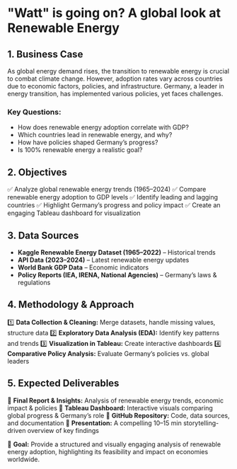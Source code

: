 # **"Watt" is going on? A global look at Renewable Energy**

## **1. Business Case**
As global energy demand rises, the transition to renewable energy is crucial to combat climate change. However, adoption rates vary across countries due to economic factors, policies, and infrastructure. Germany, a leader in energy transition, has implemented various policies, yet faces challenges. 

### **Key Questions:**
- How does renewable energy adoption correlate with GDP?
- Which countries lead in renewable energy, and why?
- How have policies shaped Germany’s progress?
- Is 100% renewable energy a realistic goal?

## **2. Objectives**
✅ Analyze global renewable energy trends (1965–2024)
✅ Compare renewable energy adoption to GDP levels
✅ Identify leading and lagging countries
✅ Highlight Germany’s progress and policy impact
✅ Create an engaging Tableau dashboard for visualization

## **3. Data Sources**
- **Kaggle Renewable Energy Dataset (1965–2022)** – Historical trends
- **API Data (2023–2024)** – Latest renewable energy updates
- **World Bank GDP Data** – Economic indicators
- **Policy Reports (IEA, IRENA, National Agencies)** – Germany’s laws & regulations

## **4. Methodology & Approach**
1️⃣ **Data Collection & Cleaning:** Merge datasets, handle missing values, structure data
2️⃣ **Exploratory Data Analysis (EDA):** Identify key patterns and trends
3️⃣ **Visualization in Tableau:** Create interactive dashboards
4️⃣ **Comparative Policy Analysis:** Evaluate Germany’s policies vs. global leaders

## **5. Expected Deliverables**
📌 **Final Report & Insights:** Analysis of renewable energy trends, economic impact & policies
📌 **Tableau Dashboard:** Interactive visuals comparing global progress & Germany’s role
📌 **GitHub Repository:** Code, data sources, and documentation
📌 **Presentation:** A compelling 10–15 min storytelling-driven overview of key findings

🚀 **Goal:** Provide a structured and visually engaging analysis of renewable energy adoption, highlighting its feasibility and impact on economies worldwide.
